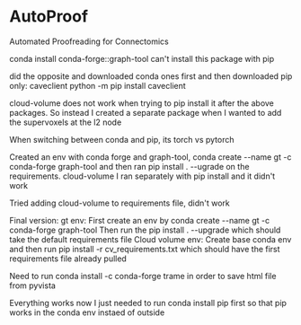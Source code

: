 # AutoProof
Automated Proofreading for Connectomics

conda install conda-forge::graph-tool
can't install this package with pip

did the opposite and downloaded conda ones first and then downloaded pip only:
caveclient
python -m pip install caveclient

cloud-volume does not work when trying to pip install it after the above packages. So instead I created a separate package when I wanted to add the supervoxels at the l2 node

When switching between conda and pip, its torch vs pytorch

Created an env with conda forge and graph-tool, conda create --name gt -c conda-forge graph-tool and then ran pip install . --ugrade on the requirements. cloud-volume I ran separately with pip install and it didn't work

Tried adding cloud-volume to requirements file, didn't work


Final version:
gt env: First create an env by conda create --name gt -c conda-forge graph-tool
Then run the pip install . --upgrade which should take the default requirements file
Cloud volume env: Create base conda env and then run pip install -r cv_requirements.txt which should have the first requirements file already pulled

Need to run conda install -c conda-forge trame in order to save html file from pyvista

Everything works now I just needed to run conda install pip first so that pip works in the conda env instaed of outside